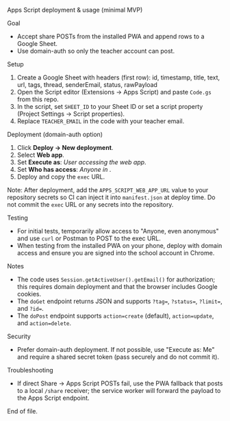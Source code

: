 Apps Script deployment & usage (minimal MVP)

Goal
- Accept share POSTs from the installed PWA and append rows to a Google Sheet.
- Use domain-auth so only the teacher account can post.

Setup
1. Create a Google Sheet with headers (first row):
   id, timestamp, title, text, url, tags, thread, senderEmail, status, rawPayload
2. Open the Script editor (Extensions → Apps Script) and paste `Code.gs` from this repo.
3. In the script, set `SHEET_ID` to your Sheet ID or set a script property (Project Settings → Script properties).
4. Replace `TEACHER_EMAIL` in the code with your teacher email.

Deployment (domain-auth option)
1. Click **Deploy → New deployment**.
2. Select **Web app**.
3. Set **Execute as**: *User accessing the web app*.
4. Set **Who has access**: *Anyone in <your-school-domain>*.
5. Deploy and copy the `exec` URL.

Note: After deployment, add the `APPS_SCRIPT_WEB_APP_URL` value to your repository secrets so CI can inject it into `manifest.json` at deploy time. Do not commit the `exec` URL or any secrets into the repository.

Testing
- For initial tests, temporarily allow access to "Anyone, even anonymous" and use `curl` or Postman to POST to the exec URL.
- When testing from the installed PWA on your phone, deploy with domain access and ensure you are signed into the school account in Chrome.

Notes
- The code uses `Session.getActiveUser().getEmail()` for authorization; this requires domain deployment and that the browser includes Google cookies.
- The `doGet` endpoint returns JSON and supports `?tag=`, `?status=`, `?limit=`, and `?id=`.
- The `doPost` endpoint supports `action=create` (default), `action=update`, and `action=delete`.

Security
- Prefer domain-auth deployment. If not possible, use "Execute as: Me" and require a shared secret token (pass securely and do not commit it).

Troubleshooting
- If direct Share -> Apps Script POSTs fail, use the PWA fallback that posts to a local `/share` receiver; the service worker will forward the payload to the Apps Script endpoint.

End of file.
